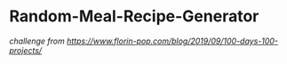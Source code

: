 # Random-Meal-Recipe-Generator
*challenge from https://www.florin-pop.com/blog/2019/09/100-days-100-projects/* 
